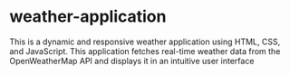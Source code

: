 # weather-application

This is a dynamic and responsive weather application using HTML, CSS, and JavaScript. This application fetches real-time weather data from the OpenWeatherMap API and displays it in an intuitive user interface
